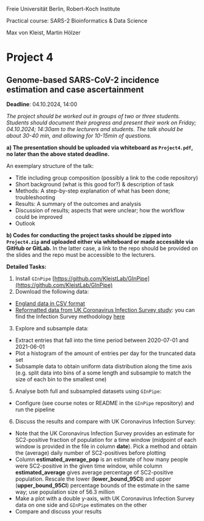 Freie Universität Berlin, Robert-Koch Institute

Practical course: SARS-2 Bioinformatics & Data Science

Max von Kleist, Martin Hölzer

# Project 4

## Genome-based SARS-CoV-2 incidence estimation and case ascertainment

**Deadline**: 04.10.2024, 14:00

*The project should be worked out in groups of two or three students. Students should document their progress and present their work on Friday; 04.10.2024; 14:30am to the lecturers and students. The talk should be about 30-40 min, and allowing for 10-15min of questions.*

**a) The presentation should be uploaded via whiteboard as `Project4.pdf`, no later than the above stated deadline.**

An exemplary structure of the talk: 
*	Title including group composition (possibly a link to the code repository)
*	Short background (what is this good for?) & description of task
*	Methods: A step-by-step explanation of what has been done; troubleshooting
*	Results: A summary of the outcomes and analysis
*	Discussion of results; aspects that were unclear; how the workflow could be improved 
*	Outlook

**b) Codes for conducting the project tasks should be zipped into `Project4.zip` and uploaded either via whiteboard or made accessible via GitHub or GitLab.** In the latter case, a link to the repo should be provided on the slides and the repo must be accessible to the lecturers.

**Detailed Tasks:**

1) Install `GInPipe` [https://github.com/KleistLab/GInPipe](https://github.com/KleistLab/GInPipe)
2) Download the following data:
  * [England data in CSV format](https://box.fu-berlin.de/s/aroKcNJdfKFNbb3)
  * [Reformatted data from UK Coronavirus Infection Survey study](https://box.fu-berlin.de/s/qC8dXWQ54GPJLnD): you can find the Infection Survey methodology [here](https://www.ons.gov.uk/peoplepopulationandcommunity/healthandsocialcare/conditionsanddiseases/methodologies/covid19infectionsurveypilotmethodsandfurtherinformation) 
3) Explore and subsample data:
  * Extract entries that fall into the time period between 2020-07-01 and 2021-06-01
  * Plot a histogram of the amount of entries per day for the truncated data set
  * Subsample data to obtain uniform data distribution along the time axis (e.g. split data into bins of a some length and subsample to match the size of each bin to the smallest one)
5) Analyse both full and subsampled datasets using `GInPipe`:
  * Configure (see course notes or README in the `GInPipe` repository) and run the pipeline
6) Discuss the results and compare with UK Coronavirus Infection Survey:
  * Note that the UK Coronavirus Infection Survey provides an estimate for SC2-positive fraction of population for a time window (midpoint of each window is provided in the file in column **date**). Pick a method and obtain the (average) daily number of SC2-positives before plotting
  * Column **estimated_average_pop** is an estimate of how many people were SC2-positive in the given time window, while column **estimated_average** gives average percentage of SC2-positive population. Rescale the lower (**lower_bound_95CI**) and upper (**upper_bound_95CI**) percentage bounds of the estimate in the same way; use population size of 56.3 million
  * Make a plot with a double y-axis, with UK Coronavirus Infection Survey data on one side and `GInPipe` estimates on the other
  * Compare and discuss your results
